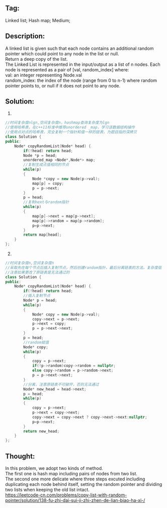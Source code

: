 ## Tag:
Linked list; Hash map; Medium;
## Description:
A linked list is given such that each node contains an additional random pointer which could point to any node in the list or null.
<br>
Return a deep copy of the list.
<br>
The Linked List is represented in the input/output as a list of n nodes. Each node is represented as a pair of [val, random_index] where:
<br>
val: an integer representing Node.val<br>
random_index: the index of the node (range from 0 to n-1) where random pointer points to, or null if it does not point to any node.
<br>

## Solution:
1.
```c++
//时间复杂度nlgn,空间复杂度n，hashmap查询复杂度为lgn
//使用哈希表，在c++11标准中推荐unordered _map，学习该数据结构操作
//使用点对点的哈希表，完全复制一个指针和值一样的链表，为题目指的深拷贝
class Solution {
public:
    Node* copyRandomList(Node* head) {
        if(!head) return head;
        Node *p = head;
        unordered_map <Node*,Node*> map;
        //复制生成点值相同的节点
        while(p)
        {
            Node *copy = new Node(p->val);
            map[p] = copy;
            p = p->next;
        }
        p = head;
        //复制next与random指针
        while(p)
        {
            map[p]->next = map[p->next];
            map[p]->random = map[p->random];
            p=p->next;
        }
        return map[head];
    }
};
```
2.
```C++
//时间复杂度n,空间复杂度n
//采取先在每个节点后插入复制节点，然后创建random指针，最后分离链表的方法，复杂度低
//注意如果更改了原链表是无法通过的
class Solution {
public:
    Node* copyRandomList(Node* head) {
        if(!head) return head;
        //插入复制节点
        Node* p = head;
        while(p)
        {
            Node* copy = new Node(p->val);
            copy->next = p->next;
            p->next = copy;
            p = p->next->next;
        }
        p = head;
        //random赋值
        Node* copy;
        while(p)
        {
            copy = p->next;
            if(!p->random)copy->random = nullptr;
            else copy->random = p->random->next;
            p = p->next->next;
        }
        //分离，注意原链表不可破坏，否则无法通过
        Node* new_head = head->next;
        p = head;
        while(p)
        {
            copy = p->next;
            p->next = copy->next;
            copy->next = copy->next ? copy->next->next:nullptr;
            p=p->next;
        }
        return new_head;
    }
};
```
## Thought:
In this problem, we adopt two kinds of method.<br> The first one is hash map including pairs of nodes from two list.<br>
The second one more delicate where three steps excuted including duplicating each node behind itself, setting the random pointer and dividing two lists when keeping the old list intact.<br>
https://leetcode-cn.com/problems/copy-list-with-random-pointer/solution/138-fu-zhi-dai-sui-ji-zhi-zhen-de-lian-biao-ha-xi-/

